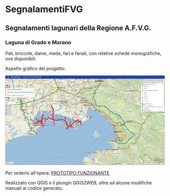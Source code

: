 # SegnalamentiFVG
## Segnalamenti lagunari della Regione A.F.V.G. 
### Laguna di Grado e Marano

Pali, briccole, dame, mede, fari e fanali, con relative schede monografiche, ove disponibili.

Aspetto grafico del progetto:

![--PROTOTIPO--](/images/Aspetto.png)

Per vederlo all'opera:
[PROTOTIPO FUNZIONANTE](https://pianeben.github.io/SegnalamentiFVG/#11/45.7086/13.5080) 

Realizzato con QGIS e il plungin QGIS2WEB, oltre ad alcune modifiche manuali al codice generato.
